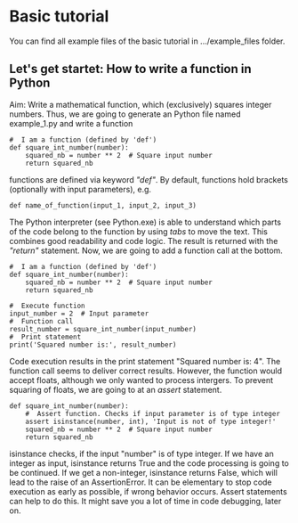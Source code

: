 #  Basic tutorial

You can find all example files of the basic tutorial in .../example_files folder.

##  Let's get startet: How to write a function in Python

Aim: Write a mathematical function, which (exclusively) squares integer numbers.
Thus, we are going to generate an Python file named example_1.py and write a function

	#  I am a function (defined by 'def')
	def square_int_number(number):
		squared_nb = number ** 2  # Square input number
		return squared_nb

functions are defined via keyword *"def"*. 
By default, functions hold brackets (optionally with input parameters), e.g.

	def name_of_function(input_1, input_2, input_3)

The Python interpreter (see Python.exe) is able to understand which parts of the code belong 
to the function by using *tabs* to move the text. This combines good readability and code logic. 
The result is returned with the *"return"* statement. 
Now, we are going to add a function call at the bottom.

	#  I am a function (defined by 'def')
	def square_int_number(number):
		squared_nb = number ** 2  # Square input number
		return squared_nb

	#  Execute function
	input_number = 2  # Input parameter
	#  Function call
	result_number = square_int_number(input_number)
	#  Print statement
	print('Squared number is:', result_number)

Code execution results in the print statement "Squared number is: 4".
The function call seems to deliver correct results. 
However, the function would accept floats, although we only wanted to process intergers.
To prevent squaring of floats, we are going to at an *assert* statement.

	def square_int_number(number):
		#  Assert function. Checks if input parameter is of type integer
		assert isinstance(number, int), 'Input is not of type integer!'
		squared_nb = number ** 2  # Square input number
		return squared_nb

isinstance checks, if the input "number" is of type integer. If we have an integer as input,
isinstance returns True and the code processing is going to be continued. If we get a non-integer,
isinstance returns False, which will lead to the raise of an AssertionError. 
It can be elementary to stop code execution as early as possible, if wrong behavior occurs. 
Assert statements can help to do this. It might save you a lot of time in code debugging, later on.

